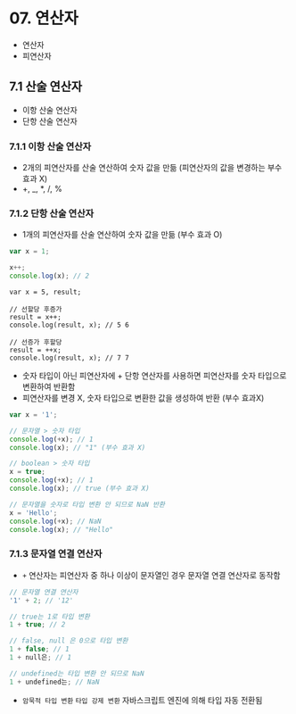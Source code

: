 # 07. 연산자

- 연산자
- 피연산자

## 7.1 산술 연산자
- 이항 산술 연산자
- 단항 산술 연산자

### 7.1.1 이항 산술 연산자
- 2개의 피연산자를 산술 연산하여 숫자 값을 만듦 (피연산자의 값을 변경하는 부수 효과 X)
- +, _, *, /, %

### 7.1.2 단항 산술 연산자
- 1개의 피연산자를 산술 연산하여 숫자 값을 만듦 (부수 효과 O)
```javascript
var x = 1;

x++;
console.log(x); // 2
```

```javasript
var x = 5, result;

// 선할당 후증가
result = x++;
console.log(result, x); // 5 6

// 선증가 후할당
result = ++x;
console.log(result, x); // 7 7
```

- 숫자 타입이 아닌 피연산자에 + 단항 연산자를 사용하면 피연산자를 숫자 타입으로 변환하여 반환함
- 피연산자를 변경 X, 숫자 타입으로 변환한 값을 생성하여 반환 (부수 효과X)
```javascript
var x = '1';

// 문자열 > 숫자 타입 
console.log(+x); // 1
console.log(x); // "1" (부수 효과 X)

// boolean > 숫자 타입 
x = true;
console.log(+x); // 1
console.log(x); // true (부수 효과 X)

// 문자열을 숫자로 타입 변환 안 되므로 NaN 반환
x = 'Hello';
console.log(+x); // NaN
console.log(x); // "Hello"
```

### 7.1.3 문자열 연결 연산자
- `+` 연산자는 피연산자 중 하나 이상이 문자열인 경우 문자열 연결 연산자로 동작함
```javascript
// 문자열 연결 연산자
'1' + 2; // '12'

// true는 1로 타입 변환
1 + true; // 2

// false, null 은 0으로 타입 변환
1 + false; // 1
1 + null은; // 1

// undefined는 타입 변환 안 되므로 NaN
1 + undefined는; // NaN
```

- `암묵적 타입 변환` `타입 강제 변환` 자바스크립트 엔진에 의해 타입 자동 전환됨
